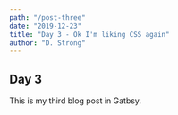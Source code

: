 ```yaml
---
path: "/post-three"
date: "2019-12-23"
title: "Day 3 - Ok I'm liking CSS again"
author: "D. Strong"
---
```


## Day 3
This is my third blog post in Gatbsy.
